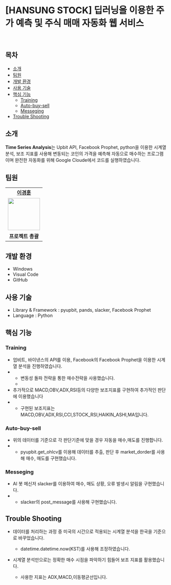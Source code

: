 <br>


# [HANSUNG STOCK] 딥러닝을 이용한 주가 예측 및 주식 매매 자동화 웹 서비스

<br>

<h2>목차</h2>

 - [소개](#소개) 
 - [팀원](#팀원) 
 - [개발 환경](#개발-환경)
 - [사용 기술](#사용-기술)
 - [핵심 기능](#핵심-기능)
    - [Training](#Training)
   - [Auto-buy-sell](#Auto-buy-sell)
   - [Messeging](#Messeging)
 - [Trouble Shooting](#trouble-shooting)


## 소개

**Time Series Analysis**는 Upbit API, Facebook Prophet, python을 이용한 시계열 분석, 보조 지표를 사용해 변동되는 코인의 가격을 예측해 자동으로 매수하는 프로그램이며 완전한 자동화를 위해 Google Cloude에서 코드를 실행하였습니다. <br>

## 팀원

<table>
   <tr>
    <td align="center"><b><a href="https://github.com/kyung412820">이경훈</a></b></td>
  <tr>
    <td align="center"><a href="https://github.com/kyung412820"><img src="https://avatars.githubusercontent.com/u/71320521?v=4" width="100px" /></a></td>
  </tr>
  <tr>
    <td align="center"><b>프로젝트 총괄</b></td>
</table>


## 개발 환경

 - Windows
 - Visual Code
 - GitHub



## 사용 기술 

- Library & Framework : pyupbit, pands, slacker, Facebook Prophet 
- Language : Python





## 핵심 기능

### Training

- 업비트, 바이낸스의 API를 이용, Facebook의 Facebook Prophet을 이용한 시계열 분석을 진행하였습니다.
- 
  - 변동성 돌파 전략을 통한 매수전략을 사용했습니다.
  - 
- 추가적으로 MACD,OBV,ADX,RSI등의 다양한 보조지표를 구현하여 추가적인 판단에 이용했습니다
- 
  - 구현된 보조지표는 MACD,OBV,ADX,RSI,CCI,STOCK_RSI,HAIKIN_ASHI,MA입니다.


### Auto-buy-sell

- 위의 데이터를 기준으로 각 판단기준에 맞을 경우 자동을 매수,매도를 진행합니다.
- 
  - pyupbit.get_ohlcv를 이용해 데이터를 추출, 판단 후 market_dorder를 사용해 매수, 매도를 구현했습니다.

### Messeging

- AI 봇 메신저 slacker를 이용하여 매수, 매도 상황, 오류 발생시 알림을 구현했습니다.
- 
  - slacker의 post_message를 사용해 구현했습니다.


## Trouble Shooting

- 데이터를 처리하는 과정 중 미국의 시간으로 적용되는 시계열 분석을 한국을 기준으로 바꾸었습니다.
  - datetime.datetime.now(KST)를 사용해 조정하였습니다.

- 시계열 분석만으로는 정확한 매수 시점을 파악하기 힘들어 보조 지표를 활용했습니다.
  - 사용한 지표는 ADX,MACD,이동평균선입니다.



